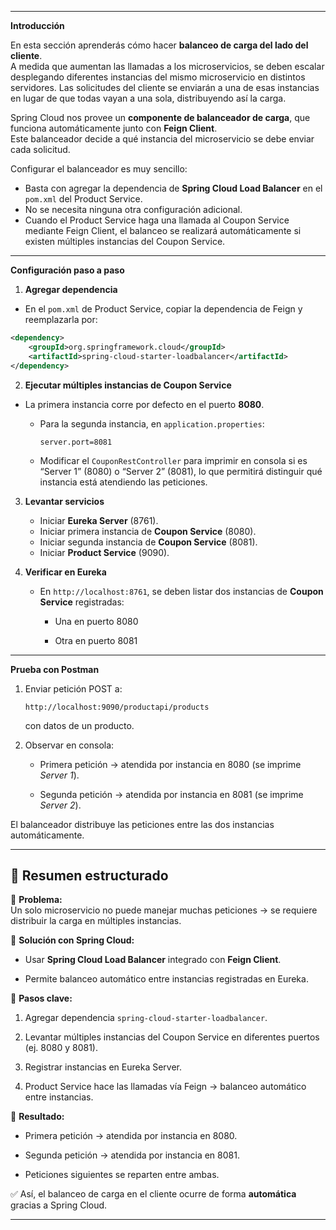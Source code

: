 
---

**Introducción**

En esta sección aprenderás cómo hacer **balanceo de carga del lado del cliente**.  
A medida que aumentan las llamadas a los microservicios, se deben escalar desplegando diferentes instancias del mismo microservicio en distintos servidores. Las solicitudes del cliente se enviarán a una de esas instancias en lugar de que todas vayan a una sola, distribuyendo así la carga.

Spring Cloud nos provee un **componente de balanceador de carga**, que funciona automáticamente junto con **Feign Client**.  
Este balanceador decide a qué instancia del microservicio se debe enviar cada solicitud.

Configurar el balanceador es muy sencillo:

- Basta con agregar la dependencia de **Spring Cloud Load Balancer** en el `pom.xml` del Product Service.
- No se necesita ninguna otra configuración adicional.
- Cuando el Product Service haga una llamada al Coupon Service mediante Feign Client, el balanceo se realizará automáticamente si existen múltiples instancias del Coupon Service.
    

---

**Configuración paso a paso**

1. **Agregar dependencia**

- En el `pom.xml` de Product Service, copiar la dependencia de Feign y reemplazarla por:


```xml
<dependency>   
	<groupId>org.springframework.cloud</groupId>   
	<artifactId>spring-cloud-starter-loadbalancer</artifactId> 
</dependency>
```

2. **Ejecutar múltiples instancias de Coupon Service**

- La primera instancia corre por defecto en el puerto **8080**.

	- Para la segunda instancia, en `application.properties`:
        
        `server.port=8081`
        
    - Modificar el `CouponRestController` para imprimir en consola si es “Server 1” (8080) o “Server 2” (8081), lo que permitirá distinguir qué instancia está atendiendo las peticiones.
        
3. **Levantar servicios**
    
    - Iniciar **Eureka Server** (8761).
    - Iniciar primera instancia de **Coupon Service** (8080).
    - Iniciar segunda instancia de **Coupon Service** (8081).
    - Iniciar **Product Service** (9090).
        
4. **Verificar en Eureka**
    
    - En `http://localhost:8761`, se deben listar dos instancias de **Coupon Service** registradas:
        
        - Una en puerto 8080
            
        - Otra en puerto 8081
            

---

**Prueba con Postman**

1. Enviar petición POST a:
    
    `http://localhost:9090/productapi/products`
    
    con datos de un producto.
    
2. Observar en consola:
    
    - Primera petición → atendida por instancia en 8080 (se imprime _Server 1_).
        
    - Segunda petición → atendida por instancia en 8081 (se imprime _Server 2_).
        

El balanceador distribuye las peticiones entre las dos instancias automáticamente.

---

## 📝 Resumen estructurado

🔹 **Problema:**  
Un solo microservicio no puede manejar muchas peticiones → se requiere distribuir la carga en múltiples instancias.

🔹 **Solución con Spring Cloud:**

- Usar **Spring Cloud Load Balancer** integrado con **Feign Client**.
    
- Permite balanceo automático entre instancias registradas en Eureka.
    

🔹 **Pasos clave:**

1. Agregar dependencia `spring-cloud-starter-loadbalancer`.
    
2. Levantar múltiples instancias del Coupon Service en diferentes puertos (ej. 8080 y 8081).
    
3. Registrar instancias en Eureka Server.
    
4. Product Service hace las llamadas vía Feign → balanceo automático entre instancias.
    

🔹 **Resultado:**

- Primera petición → atendida por instancia en 8080.
    
- Segunda petición → atendida por instancia en 8081.
    
- Peticiones siguientes se reparten entre ambas.
    

✅ Así, el balanceo de carga en el cliente ocurre de forma **automática** gracias a Spring Cloud.

---